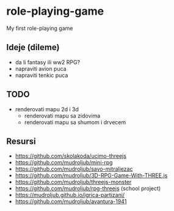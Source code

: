 # role-playing-game

My first role-playing game

## Ideje (dileme)

- da li fantasy ili ww2 RPG?
- napraviti avion puca
- napraviti tenkic puca

## TODO

- renderovati mapu 2d i 3d
  - renderovati mapu sa zidovima
  - renderovati mapu sa shumom i drvecem

## Resursi

- https://github.com/skolakoda/ucimo-threejs
- https://github.com/mudroljub/mini-rpg
- https://github.com/mudroljub/savo-mitraljezac
- https://github.com/mudroljub/3D-RPG-Game-With-THREE.js
- https://github.com/mudroljub/threejs-monster
- https://github.com/mudroljub/rpg-threejs (school project)
- https://mudroljub.github.io/igrica-partizani/
- https://github.com/mudroljub/avantura-1941
